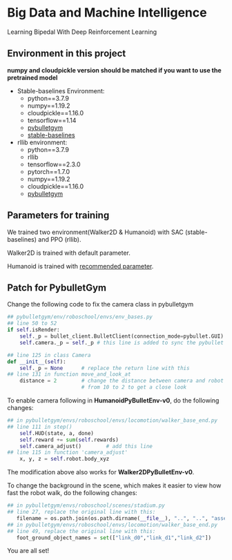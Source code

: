 # Big Data and Machine Intelligence
Learning Bipedal With Deep Reinforcement Learning
## Environment in this project
**numpy and cloudpickle version should be matched if you want to use the pretrained model**
* Stable-baselines Environment:
  * python==3.7.9
  * numpy==1.19.2   
  * cloudpickle==1.16.0
  * tensorflow==1.14
  * [pybulletgym](https://github.com/benelot/pybullet-gym)
  * [stable-baselines](https://stable-baselines.readthedocs.io/)
* rllib environment:
  * python==3.7.9
  * rllib
  * tensorflow==2.3.0
  * pytorch==1.7.0
  * numpy==1.19.2
  * cloudpickle==1.16.0
  * [pybulletgym](https://github.com/benelot/pybullet-gym)
## Parameters for training
We trained two environment(Walker2D & Humanoid) with SAC (stable-baselines) and PPO (rllib).

Walker2D is trained with default parameter.

Humanoid is trained with [recommended parameter](https://github.com/ray-project/ray/blob/master/rllib/tuned_examples/ppo/humanoid-ppo-gae.yaml).

## Patch for PybulletGym
Change the following code to fix the camera class in pybulletgym

```python
## pybulletgym/env/roboschool/envs/env_bases.py
## line 50 to 52
if self.isRender:
    self._p = bullet_client.BulletClient(connection_mode=pybullet.GUI)
    self.camera._p = self._p # this line is added to sync the pybullet server

## line 125 in class Camera
def __init__(self):
    self._p = None      # replace the return line with this
## line 131 in function move_and_look_at
    distance = 2        # change the distance between camera and robot 
                        # from 10 to 2 to get a close look
```
To enable camera following in **HumanoidPyBulletEnv-v0**, do the following changes:
```python
## in pybulletgym/envs/roboschool/envs/locomotion/walker_base_end.py
## line 111 in step()
    self.HUD(state, a, done)
    self.reward += sum(self.rewards)
    self.camera_adjust()        # add this line
## line 115 in function 'camera_adjust'
    x, y, z = self.robot.body_xyz
```
The modification above also works for **Walker2DPyBulletEnv-v0**.

To change the background in the scene, which makes it easier to view how fast the robot walk, do the following changes:
```python
## in pybulletgym/envs/roboschool/scenes/stadium.py
## line 27, replace the original line with this:
   filename = os.path.join(os.path.dirname(__file__), "..", "..", "assets", "scenes", "stadium", "stadium.sdf")
## in pybulletgym/envs/roboschool/envs/locomotion/walker_base_end.py
## line 49, replace the original line with this:
   foot_ground_object_names = set(["link_d0","link_d1","link_d2"])
```
You are all set!
